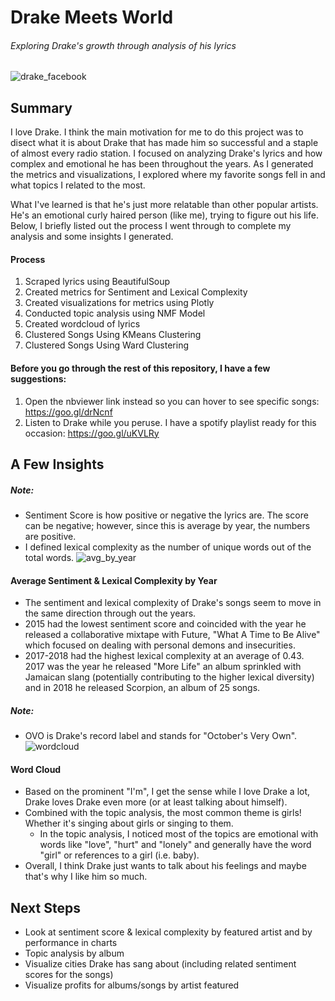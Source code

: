 # Drake Meets World
###### *Exploring Drake's growth through analysis of his lyrics*

![drake_facebook](https://user-images.githubusercontent.com/40477918/43699918-99f67422-9905-11e8-897c-128b13153f82.png)

## Summary
I love Drake. I think the main motivation for me to do this project was to disect what it is about Drake that has made him so successful and a staple of almost every radio station. I focused on analyzing Drake's lyrics and how complex and emotional he has been throughout the years. As I generated the metrics and visualizations, I explored where my favorite songs fell in and what topics I related to the most.

What I've learned is that he's just more relatable than other popular artists. He's an emotional curly haired person (like me), trying to figure out his life. Below, I briefly listed out the process I went through to complete my analysis and some insights I generated.

#### Process
1. Scraped lyrics using BeautifulSoup
2. Created metrics for Sentiment and Lexical Complexity
3. Created visualizations for metrics using Plotly
4. Conducted topic analysis using NMF Model
5. Created wordcloud of lyrics
6. Clustered Songs Using KMeans Clustering
7. Clustered Songs Using Ward Clustering

#### Before you go through the rest of this repository, I have a few suggestions:
1. Open the nbviewer link instead so you can hover to see specific songs: https://goo.gl/drNcnf
2. Listen to Drake while you peruse. I have a spotify playlist ready for this occasion: https://goo.gl/uKVLRy

## A Few Insights

##### Note: 
 - Sentiment Score is how positive or negative the lyrics are. The score can be negative; however, since this is average by year, the numbers are positive.
 - I defined lexical complexity as the number of unique words out of the total words.
![avg_by_year](https://user-images.githubusercontent.com/40477918/44005307-4ea5a526-9e26-11e8-8068-d1bbf6d28fdb.png)
#### Average Sentiment & Lexical Complexity by Year
+ The sentiment and lexical complexity of Drake's songs seem to move in the same direction through out the years.
+ 2015 had the lowest sentiment score and coincided with the year he released a collaborative mixtape with Future, "What A Time to Be Alive" which focused on dealing with personal demons and insecurities.
+ 2017-2018 had the highest lexical complexity at an average of 0.43. 2017 was the year he released "More Life" an album sprinkled with Jamaican slang (potentially contributing to the higher lexical diversity) and in 2018 he released Scorpion, an album of 25 songs. 

##### Note: 
 - OVO is Drake's record label and stands for "October's Very Own".
![wordcloud](https://user-images.githubusercontent.com/40477918/44005310-5c6580b4-9e26-11e8-83df-8a62378997f1.png)
#### Word Cloud
+ Based on the prominent "I'm", I get the sense while I love Drake a lot, Drake loves Drake even more (or at least talking about himself).
+ Combined with the topic analysis, the most common theme is girls! Whether it's singing about girls or singing to them.
    + In the topic analysis, I noticed most of the topics are emotional with words like "love", "hurt" and "lonely" and generally have the word "girl" or references to a girl (i.e. baby).
+ Overall, I think Drake just wants to talk about his feelings and maybe that's why I like him so much.
 
## Next Steps
+ Look at sentiment score & lexical complexity by featured artist and by performance in charts
+ Topic analysis by album
+ Visualize cities Drake has sang about (including related sentiment scores for the songs)
+ Visualize profits for albums/songs by artist featured

